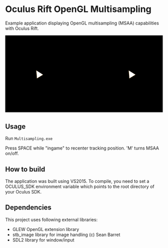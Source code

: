Oculus Rift OpenGL Multisampling
================

Example application displaying OpenGL multisampling (MSAA) capabilities with Oculus Rift.

![Screenshot](vr_multisample.png?raw=true)

Usage
-----
Run <code>Multisampling.exe</code>

Press SPACE while "ingame" to recenter tracking position. 'M' turns MSAA on/off.

How to build
-------
The application was built using VS2015. To compile, you need to set a OCULUS_SDK environment variable which points to the root directory of your Oculus SDK.

Dependencies
-------
This project uses following external libraries:

- GLEW OpenGL extension library
- stb_image library for image handling (c) Sean Barret
- SDL2 library for window/input 
